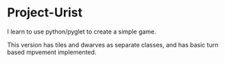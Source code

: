 # Project-Urist
I learn to use python/pyglet to create a simple game.


This version has tiles and dwarves as separate classes, and has basic turn based mpvement implemented.
